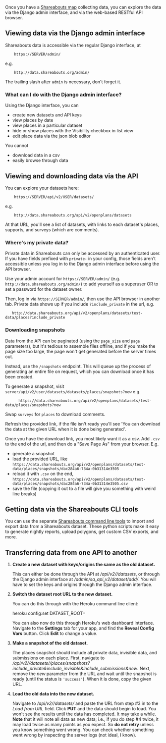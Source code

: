 Once you have a [Shareabouts map](https://github.com/openplans/shareabouts/blob/master/README.md#a-short-guide-to-setting-up-shareabouts) collecting data, you can explore the data via the Django admin interface, and via the web-based RESTful API browser.



## Viewing data via the Django admin interface

Shareabouts data is accessible via the regular Django interface, at

        https://SERVER/admin/

e.g.

        http://data.shareabouts.org/admin/

The trailing slash after `admin` is necessary, don't forget it.

### What can I do with the Django admin interface?

Using the Django interface, you can
* create new datasets and API keys
* view places by date
* view places in a particular dataset
* hide or show places with the Visibility checkbox in list view
* edit place data via the json blob editor

You cannot
* download data in a csv
* easily browse through data



## Viewing and downloading data via the API

You can explore your datasets here:

        https://SERVER/api/v2/USER/datasets/

e.g.

        http://data.shareabouts.org/api/v2/openplans/datasets

At that URL, you'll see a list of datasets, with links to each dataset's places, supports, and surveys (which are comments).

### Where's my private data?

Private data in Shareabouts can only be accessed by an authenticated user.
If you have fields prefixed with `private-` in your config, those fields aren't
accessible unless you log in to the Django admin interface before using the API browser.

Use your admin account for `https://SERVER/admin/` (e.g. `http://data.shareabouts.org/admin/`)
to add yourself as a superuser OR to set a password for the dataset owner.

Then, log in via `https://SERVER/admin/`, then use the API browser in another tab. Private data shows up if you include `?include_private` in the url, e.g.

       http://data.shareabouts.org/api/v2/openplans/datasets/test-data/places?include_private

### Downloading snapshots

Data from the API can be paginated (using the `page_size` and `page` parameters), but it's tedious to assemble files offline, and if you make the page size too large, the page won't get generated before the server times out.

Instead, use the `/snapshots` endpoint. This will queue up the process of generating an entire file on request, which you can download once it has been created.

To generate a snapshot, visit `server/api/v2/user/datasets/datasets/places/snapshots?new` e.g.

          https://data.shareabouts.org/api/v2/openplans/datasets/test-data/places/snapshots?new

Swap `surveys` for `places` to download comments.

Refresh the provided link, if the file isn't ready you'll see 'You can download the data at the given URL when it is done being generated'.

Once you have the download link, you most likely want it as a csv. Add `.csv` to the end of the url, and then do a "Save Page As" from your browser. E.g.
* generate a snapshot
* load the provided URL, like `https://data.shareabouts.org/api/v2/openplans/datasets/test-data/places/snapshots/dac284a6-734a-0b31314e3505`
* reload it with `.csv` on the end, `https://data.shareabouts.org/api/v2/openplans/datasets/test-data/places/snapshots/dac284a6-734a-0b31314e3505.csv`
* save the file (copying it out to a file will give you something with weird line breaks)



## Getting data via the Shareabouts CLI tools

You can use the separate [Shareabouts command line tools](https://github.com/openplans/shareabouts-cli-tools) to import and export data from a Shareabouts dataset. These python scripts make it easy to generate nightly reports, upload polygons, get custom CSV exports, and more.



## Transferring data from one API to another

1. **Create a new dataset with keys/origins the same as the old dataset.**

   This can either be done through the API at */api/v2/<owner>/datasets*, or
   through the Django admin interface at */admin/sa_api_v2/dataset/add/*. You
   will have to set the keys and origins through the Django admin interface.

2. **Switch the dataset root URL to the new dataset.**

   You can do this through with the Heroku command line client:

    heroku config:set DATASET_ROOT=<path-to-new-dataset>

   You can also now do this through Heroku's web dashboard interface. Navigate
   to the **Settings** tab for your app, and find the **Reveal Config Vars**
   button. Click **Edit** to change a value.

3. **Make a snapshot of the old dataset.**

   The places snapshot should include all private data, invisible data, and
   submissions on each place. First, navigate to
   */api/v2/<old-owner>/datasets/<old-slug>/places/snapshots?include_private&include_invisible&include_submissions&new*.
   Next, remove the *new* parameter from the URL and wait until the snapshot
   is ready (until the status is `'success'`). When it is done, copy the given
   URL.

4. **Load the old data into the new dataset.**

   Navigate to */api/v2/<owner>/datasets/<slug>* and paste the URL from step
   #3 in to the *Load from URL* field. Click **PUT** and the data should begin
   to load. You won't see the results until the data has completed. It may
   take a while. **Note** that it will note all data as new data; i.e., if you
   do step #4 twice, it may load twice as many points as you expect. So **do
   not retry** unless you know something went wrong. You can check whether
   something went wrong by inspecting the server logs (not ideal, I know).
